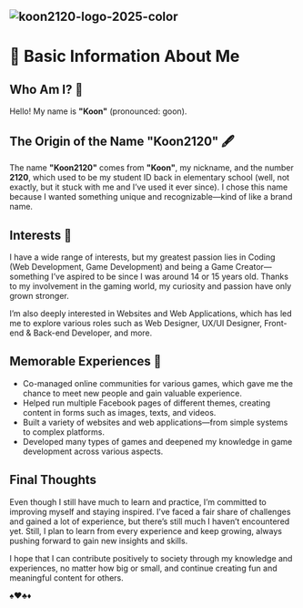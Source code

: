 ![koon2120-logo-2025-color](https://github.com/user-attachments/assets/9e8265bf-b55a-4ec0-8e80-8edb24c9c2eb)
---
# 🙂 Basic Information About Me

## Who Am I? 🤨
Hello! My name is **"Koon"** (pronounced: goon).

## The Origin of the Name "Koon2120" 🖋
The name **"Koon2120"** comes from **"Koon"**, my nickname, and the number **2120**, which used to be my student ID back in elementary school (well, not exactly, but it stuck with me and I’ve used it ever since). I chose this name because I wanted something unique and recognizable—kind of like a brand name.

## Interests 💭
I have a wide range of interests, but my greatest passion lies in Coding (Web Development, Game Development) and being a Game Creator—something I’ve aspired to be since I was around 14 or 15 years old. Thanks to my involvement in the gaming world, my curiosity and passion have only grown stronger.

I’m also deeply interested in Websites and Web Applications, which has led me to explore various roles such as Web Designer, UX/UI Designer, Front-end & Back-end Developer, and more.

## Memorable Experiences 📝
- Co-managed online communities for various games, which gave me the chance to meet new people and gain valuable experience.
- Helped run multiple Facebook pages of different themes, creating content in forms such as images, texts, and videos.
- Built a variety of websites and web applications—from simple systems to complex platforms.
- Developed many types of games and deepened my knowledge in game development across various aspects.

## Final Thoughts
Even though I still have much to learn and practice, I’m committed to improving myself and staying inspired. I’ve faced a fair share of challenges and gained a lot of experience, but there’s still much I haven’t encountered yet. Still, I plan to learn from every experience and keep growing, always pushing forward to gain new insights and skills.

I hope that I can contribute positively to society through my knowledge and experiences, no matter how big or small, and continue creating fun and meaningful content for others.

♠️♥️♣️♦️
